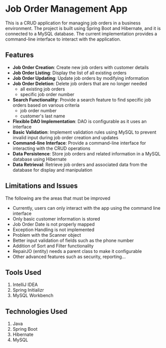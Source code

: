 # Job Order Management App

This is a CRUD application for managing job orders in a business environment. 
The project is built using Spring Boot and Hibernate, and it is connected to a MySQL database. 
The current implementation provides a command-line interface to interact with the application.

## Features
- **Job Order Creation**: Create new job orders with customer details
- **Job Order Listing**: Display the list of all existing orders
- **Job Order Updating**: Update job orders by modifying information
- **Job Order Deletion**: Delete job orders that are no longer needed
	- all existing job orders
	- specific job order number
- **Search Functionality**: Provide a search feature to find specific job orders based on various criteria 
	- job order number
	- customer's last name
- **Flexible DAO Implementation**: DAO is configurable as it uses an interface
- **Basic Validation**: Implement validation rules using MySQL to prevent invalid input during job order creation and updates
- **Command-line Interface**: Provide a command-line interface for interacting with the CRUD operations
- **Data Persistence**: Store job orders and related information in a MySQL database using Hibernate
- **Data Retrieval**: Retrieve job orders and associated data from the database for display and manipulation

## Limitations and Issues
The following are the areas that must be improved
- Currently, users can only interact with the app using the command line interface
- Only basic customer information is stored
- Job Order Date is not properly mapped
- Exception Handling is not implemented
- Problem with the Scanner object
- Better input validation of fields such as the phone number
- Addition of Sort and Filter functionality
- RepairJO (entity) needs a parent class to make it configurable
- Other advanced features such as security, reporting...

## Tools Used
1. IntelliJ IDEA
2. Spring Initializr
3. MySQL Workbench


## Technologies Used
1. Java
2. Spring Boot
3. Hibernate
4. MySQL
